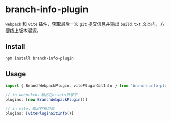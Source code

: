 # branch-info-plugin
`webpack` 和 `vite` 插件，获取最后一次 `git` 提交信息并输出 `build.txt` 文本内，方便线上版本溯源。

## Install
`npm install branch-info-plugin`
## Usage
```js
import { BranchWebpackPlugin, vitePluginGitInfo } from 'branch-info-plugin'

// in webpakck，输出在assets目录下
plugins: [new BranchWebpackPlugin()]

// in vite，输出在根目录
plugins: [vitePluginGitInfo()]
```
